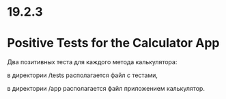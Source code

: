 # 19.2.3
# Positive Tests for the Calculator App

Два позитивных теста для каждого метода калькулятора:

в директории /tests располагается файл с тестами,

в директории /app располагается файл приложением калькулятор.
